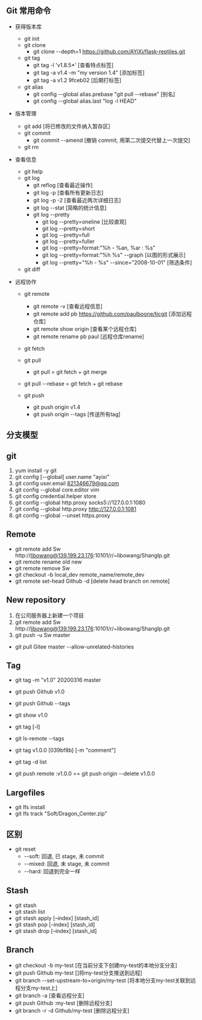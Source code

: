 ## Git 常用命令
- 获得版本库
    - git init
    - git clone
        - git clone --depth=1 https://github.com/AYiXi/flask-reptiles.git
    - git tag
        - git tag -l 'v1.8.5*' [查看特点标签]
        - git tag -a v1.4 -m "my version 1.4" [添加标签]
        - git tag -a v1.2 9fceb02 [后期打标签]
    - git alias
        - git config --global alias.prebase "git pull --rebase" [别名]
        - git config --global alias.last "log -l HEAD"

- 版本管理
    - git add [将已修改的文件纳入暂存区]
    - git commit
        - git commit --amend [撤销 commit, 用第二次提交代替上一次提交]
    - git rm

- 查看信息
    - git help
    - git log
        - git reflog [查看最近操作]
        - git log -p [查看所有更新日志]
        - git log -p -2 [查看最近两次详细日志]
        - git log --stat [简略的统计信息]
        - git log --pretty
            - git log --pretty=oneline [比较直观]
            - git log --pretty=short
            - git log --pretty=full
            - git log --pretty=fuller
            - git log --pretty=format:"%h - %an, %ar : %s"
            - git log --pretty=format:"%h %s" --graph [以图的形式展示]
            - git log --pretty="%h - %s" --since="2008-10-01" [筛选条件]
    - git diff

- 远程协作
    - git remote
        - git remote -v [查看远程信息]
        - git remote add pb https://github.com/paulboone/ticgit [添加远程仓库]
        - git remote show origin [查看某个远程仓库]
        - git remote rename pb paul [远程仓库rename]

    - git fetch 
    - git pull
        - git pull = git fetch + git merge
    - git pull --rebase = git fetch + git rebase
    - git push
        - git push origin v1.4
        - git push origin --tags [传送所有tag]
        
## 分支模型


## git
1. yum install -y git
2. git config [--global] user.name "ayixi"
3. git config user.email 821346679@qq.com
4. git config --global core.editor vim
5. git config credential.helper store
6. git config --global http.proxy socks5://127.0.0.1:1080
7. git config --global http.proxy http://127.0.0.1:1081
8. git config --global --unset https.proxy

## Remote
- git remote add Sw http://libowang@139.199.23.176:10101/r/~libowang/ShangIp.git
- git remote rename old new
- git remote remove Sw
- git checkout -b local_dev remote_name/remote_dev
- git remote set-head Github -d [delete head branch on remote]

## New repository
1. 在公司服务器上新建一个项目
2. git remote add Sw http://libowang@139.199.23.176:10101/r/~libowang/ShangIp.git
3. git push -u Sw master

- git pull Gitee master --allow-unrelated-histories


## Tag
- git tag -m "v1.0" 20200316 master
- git push Github v1.0
- git push Github --tags 
- git show v1.0

- git tag [-l]
- git ls-remote --tags
- git tag v1.0.0 [039bf8b] [-m "comment"] 
- git tag -d list
- git push remote :v1.0.0 == git push origin --delete v1.0.0

## Largefiles
- git lfs install
- git lfs track "Soft/Dragon_Center.zip"

## 区别
- git reset
  - --soft: 回退, 已 stage, 未 commit
  - --mixed: 回退, 未 stage, 未 commit
  - --hard: 回退到完全一样

## Stash
- git stash
- git stash list
- git stash apply [–index] [stash_id]
- git stash pop [–index] [stash_id]
- git stash drop [–index] [stash_id]

## Branch
- git checkout -b my-test  [在当前分支下创建my-test的本地分支分支]
- git push Github my-test  []将my-test分支推送到远程]
- git branch --set-upstream-to=origin/my-test [将本地分支my-test关联到远程分支my-test上]
- git branch -a [查看远程分支]
- git push Github :my-test [删除远程分支]
- git branch -r -d Github/my-test [删除远程分支]